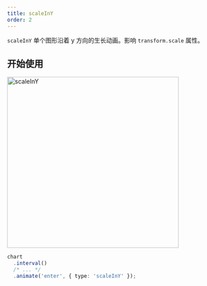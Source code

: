 ```yaml
---
title: scaleInY
order: 2
---
```


`scaleInY` 单个图形沿着 y 方向的生长动画。影响 `transform.scale` 属性。

## 开始使用

<img alt="scaleInY" src="https://gw.alipayobjects.com/mdn/rms_f5c722/afts/img/A*L6mkQa3aG64AAAAAAAAAAABkARQnAQ" width="400" />

```ts
chart
  .interval()
  /* ... */
  .animate('enter', { type: 'scaleInY' });
```
